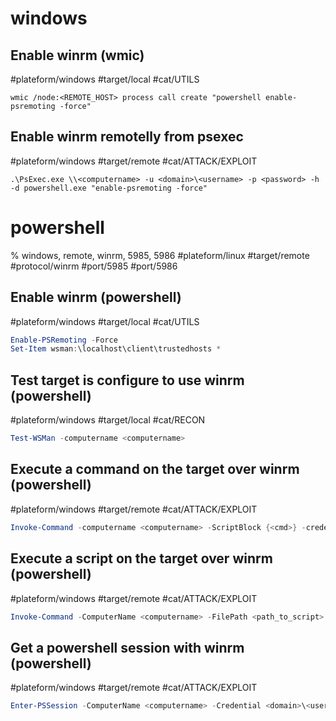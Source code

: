 # windows

## Enable winrm (wmic)
#plateform/windows #target/local #cat/UTILS 
```batchfile
wmic /node:<REMOTE_HOST> process call create "powershell enable-psremoting -force"
```

## Enable winrm remotelly from psexec
#plateform/windows #target/remote #cat/ATTACK/EXPLOIT 
```batchfile
.\PsExec.exe \\<computername> -u <domain>\<username> -p <password> -h -d powershell.exe "enable-psremoting -force"  
```


# powershell

% windows, remote, winrm, 5985, 5986
#plateform/linux  #target/remote  #protocol/winrm #port/5985 #port/5986

## Enable winrm (powershell)
#plateform/windows #target/local #cat/UTILS 
```powershell
Enable-PSRemoting -Force  
Set-Item wsman:\localhost\client\trustedhosts *  
```


## Test target is configure to use winrm (powershell)
#plateform/windows #target/local #cat/RECON 
```powershell
Test-WSMan -computername <computername>
```

## Execute a command on the target over winrm (powershell)
#plateform/windows #target/remote #cat/ATTACK/EXPLOIT   
```powershell
Invoke-Command -computername <computername> -ScriptBlock {<cmd>} -credential <domain>\<username>
```

## Execute a script on the target over winrm (powershell)
#plateform/windows #target/remote #cat/ATTACK/EXPLOIT 
```powershell
Invoke-Command -ComputerName <computername> -FilePath <path_to_script> -credential <domain>\<username>
```

## Get a powershell session with winrm (powershell)
#plateform/windows #target/remote #cat/ATTACK/EXPLOIT 
```powershell
Enter-PSSession -ComputerName <computername> -Credential <domain>\<username>
```

